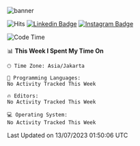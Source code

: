 ![banner](https://readme-typing-svg.herokuapp.com/?lines=Hello,+There!+👋;This+is+ryanbekhen....;Nice+to+meet+you!&center=false)

![Hits](https://hits.seeyoufarm.com/api/count/incr/badge.svg?url=https%3A%2F%2Fgithub.com%2Fryanbekhen%2Fhit-counter&count_bg=%2379C83D&title_bg=%23555555&icon=github.svg&icon_color=%23E7E7E7&title=Provile+views&edge_flat=true)
[![Linkedin Badge](https://img.shields.io/badge/-LinkedIn-0e76a8?style=flat-square&logo=Linkedin&logoColor=white)](https://linkedin.com/in/ryanbekhen)
[![Instagram Badge](https://img.shields.io/badge/-Instagram-e4405f?style=flat-square&logo=Instagram&logoColor=white)](https://instagram.com/ryanbekhen.dev/)

<!--START_SECTION:waka-->
![Code Time](http://img.shields.io/badge/Code%20Time-363%20hrs%2056%20mins-blue)

📊 **This Week I Spent My Time On** 

```text
🕑︎ Time Zone: Asia/Jakarta

💬 Programming Languages: 
No Activity Tracked This Week

🔥 Editors: 
No Activity Tracked This Week

💻 Operating System: 
No Activity Tracked This Week
```


 Last Updated on 13/07/2023 01:50:06 UTC
<!--END_SECTION:waka-->
